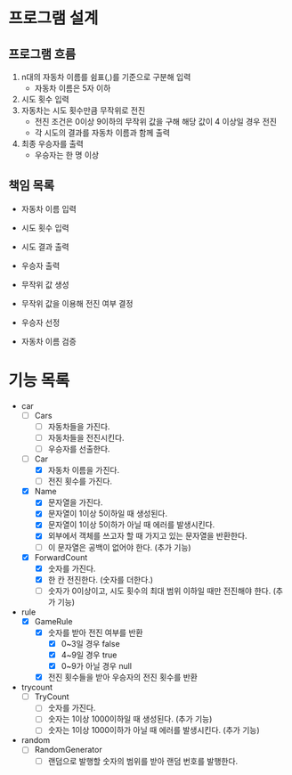 # 프로그램 설계
## 프로그램 흐름
1. n대의 자동차 이름를 쉼표(,)를 기준으로 구분해 입력 
   - 자동차 이름은 5자 이하
2. 시도 횟수 입력
3. 자동차는 시도 횟수만큼 무작위로 전진
   - 전진 조건은 0이상 9이하의 무작위 값을 구해 해당 값이 4 이상일 경우 전진
   - 각 시도의 결과를 자동차 이름과 함께 출력
4. 최종 우승자를 출력
   - 우승자는 한 명 이상

## 책임 목록
- 자동차 이름 입력
- 시도 횟수 입력

- 시도 결과 출력
- 우승자 출력

- 무작위 값 생성
- 무작위 값을 이용해 전진 여부 결정

- 우승자 선정

- 자동차 이름 검증

# 기능 목록
- car
  - [ ] Cars
    - [ ] 자동차들을 가진다.
    - [ ] 자동차들을 전진시킨다.
    - [ ] 우승자를 선출한다.
  - [ ] Car
    - [x] 자동차 이름을 가진다.
    - [ ] 전진 횟수를 가진다.
  - [x] Name
    - [x] 문자열을 가진다.
    - [x] 문자열이 1이상 5이하일 때 생성된다.
    - [x] 문자열이 1이상 5이하가 아닐 때 에러를 발생시킨다.
    - [x] 외부에서 객체를 쓰고자 할 때 가지고 있는 문자열을 반환한다.
    - [ ] 이 문자열은 공백이 없어야 한다. (추가 기능)
  - [x] ForwardCount
    - [x] 숫자를 가진다.
    - [x] 한 칸 전진한다. (숫자를 더한다.)
    - [ ] 숫자가 0이상이고, 시도 횟수의 최대 범위 이하일 때만 전진해야 한다. (추가 기능)
- rule
  - [x] GameRule
    - [x] 숫자를 받아 전진 여부를 반환
      - [x] 0~3일 경우 false
      - [x] 4~9일 경우 true
      - [x] 0~9가 아닐 경우 null
    - [x] 전진 횟수들을 받아 우승자의 전진 횟수를 반환 
- trycount
  - [ ] TryCount
    - [ ] 숫자를 가진다.
    - [ ] 숫자는 1이상 1000이하일 때 생성된다. (추가 기능) 
    - [ ] 숫자는 1이상 1000이하가 아닐 때 에러를 발생시킨다. (추가 기능)
- random
    - [ ] RandomGenerator
        - [ ] 랜덤으로 발행할 숫자의 범위를 받아 랜덤 번호를 발행한다.